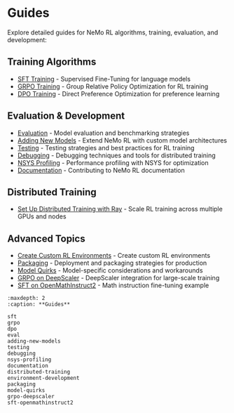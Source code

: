 # Guides

Explore detailed guides for NeMo RL algorithms, training, evaluation, and development:

## Training Algorithms

- [SFT Training](sft.md) - Supervised Fine-Tuning for language models
- [GRPO Training](grpo.md) - Group Relative Policy Optimization for RL training
- [DPO Training](dpo.md) - Direct Preference Optimization for preference learning

## Evaluation & Development

- [Evaluation](eval.md) - Model evaluation and benchmarking strategies
- [Adding New Models](adding-new-models.md) - Extend NeMo RL with custom model architectures
- [Testing](testing.md) - Testing strategies and best practices for RL training
- [Debugging](debugging.md) - Debugging techniques and tools for distributed training
- [NSYS Profiling](nsys-profiling.md) - Performance profiling with NSYS for optimization
- [Documentation](documentation.md) - Contributing to NeMo RL documentation

## Distributed Training

- [Set Up Distributed Training with Ray](distributed-training.md) - Scale RL training across multiple GPUs and nodes

## Advanced Topics

- [Create Custom RL Environments](environment-development.md) - Create custom RL environments
- [Packaging](packaging.md) - Deployment and packaging strategies for production
- [Model Quirks](model-quirks.md) - Model-specific considerations and workarounds
- [GRPO on DeepScaler](grpo-deepscaler.md) - DeepScaler integration for large-scale training
- [SFT on OpenMathInstruct2](sft-openmathinstruct2.md) - Math instruction fine-tuning example 

```{toctree}
:maxdepth: 2
:caption: **Guides**

sft
grpo
dpo
eval
adding-new-models
testing
debugging
nsys-profiling
documentation
distributed-training
environment-development
packaging
model-quirks
grpo-deepscaler
sft-openmathinstruct2
``` 
